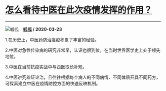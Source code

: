 # [怎么看待中医在此次疫情发挥的作用？](https://www.zhihu.com/answer/1098273423)

----------------------------------------------------------------

![呱呱](https://pic4.zhimg.com/v2-966e5afd9d5d12a2bd0db3bfd82bbfca.jpg?source=1940ef5c "呱呱")&emsp;**[呱呱](https://www.zhihu.com/people/gu-gu-75-42-54) / 2020-03-23**

1.在历史上，中医药防治瘟疫积累了丰富的经验。

2.中医对急性传染病的研究非常早，认识也很到位，在当时世界医学史上处于领先地位。

3.中医在当前抗疫实战中与西医取长补短。

4.中医讲究辨证论治，且往往根据每个病人的不同病情、不同体质开具不同药方，可探索建立中医在疫情防控方面的快速反映机制。

